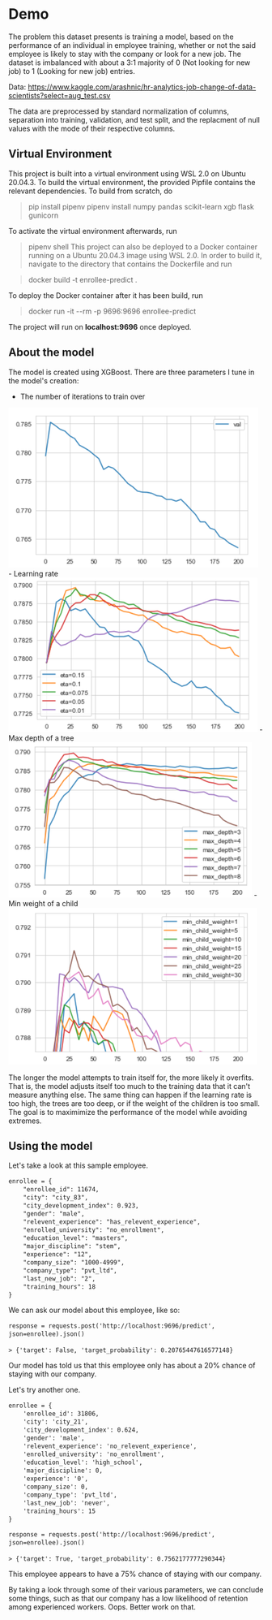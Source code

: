 

# Demo

The problem this dataset presents is training a model, based on the performance of an individual in employee training, whether or not the said employee is likely to stay with the company or look for a new job. The dataset is imbalanced with about a 3:1 majority of 0 (Not looking for new job) to 1 (Looking for new job) entries.

Data: https://www.kaggle.com/arashnic/hr-analytics-job-change-of-data-scientists?select=aug_test.csv

The data are preprocessed by standard normalization of columns, separation into training, validation, and test split, and the replacment of null values with the mode of their respective columns.

## **Virtual Environment**
This project is built into a virtual environment using WSL 2.0 on Ubuntu 20.04.3. To build the virtual environment, the provided Pipfile contains the relevant dependencies. To build from scratch, do  

> pip install pipenv
> pipenv install numpy pandas scikit-learn xgb flask gunicorn

To activate the virtual environment afterwards, run 

> pipenv shell
This project can also be deployed to a Docker container running on a Ubuntu 20.04.3 image using WSL 2.0. In order to build it, navigate to the directory that contains the Dockerfile and run

> docker build -t enrollee-predict .

To deploy the Docker container after it has been build, run

> docker run -it --rm -p 9696:9696 enrollee-predict

The project will run on **localhost:9696** once deployed.

## About the model

The model is created using XGBoost. There are three parameters I tune in the model's creation: 
- The number of iterations to train over
<img src="\images\num_iter.PNG">
- Learning rate
<img src="\images\eta.PNG">
- Max depth of a tree
<img src="\images\max_depth.PNG">
- Min weight of a child
<img src="\images\min_child_weight.PNG">

The longer the model attempts to train itself for, the more likely it overfits. That is, the model adjusts itself too much to the training data that it can't measure anything else.
The same thing can happen if the learning rate is too high, the trees are too deep, or if the weight of the children is too small.
The goal is to maximimize the performance of the model while avoiding extremes.

## Using the model

Let's take a look at this sample employee.
```
enrollee = {
    "enrollee_id": 11674,
    "city": "city_83",
    "city_development_index": 0.923,
    "gender": "male",
    "relevent_experience": "has_relevent_experience",
    "enrolled_university": "no_enrollment",
    "education_level": "masters",
    "major_discipline": "stem",
    "experience": "12",
    "company_size": "1000-4999",
    "company_type": "pvt_ltd",
    "last_new_job": "2",
    "training_hours": 18
}
```
We can ask our model about this employee, like so:
```
response = requests.post('http://localhost:9696/predict', json=enrollee).json()

> {'target': False, 'target_probability': 0.20765447616577148}
```
Our model has told us that this employee only has about a 20% chance of staying with our company.

Let's try another one.
```
enrollee = {
    'enrollee_id': 31806,
    'city': 'city_21',
    'city_development_index': 0.624,
    'gender': 'male',
    'relevent_experience': 'no_relevent_experience',
    'enrolled_university': 'no_enrollment',
    'education_level': 'high_school',
    'major_discipline': 0,
    'experience': '0',
    'company_size': 0,
    'company_type': 'pvt_ltd',
    'last_new_job': 'never',
    'training_hours': 15
}
```
```
response = requests.post('http://localhost:9696/predict', json=enrollee).json()

> {'target': True, 'target_probability': 0.7562177777290344}
```
This employee appears to have a 75% chance of staying with our company.

By taking a look through some of their various parameters, we can conclude some things, such as that our company has a low likelihood of retention among experienced workers. Oops. Better work on that.
